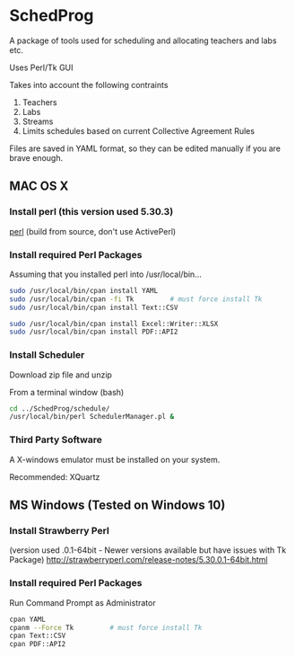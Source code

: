 # SchedProg

A package of tools used for scheduling and allocating 
teachers and labs etc.



Uses Perl/Tk GUI 

Takes into account the following contraints
1. Teachers
2. Labs
3. Streams
4. Limits schedules based on current Collective Agreement Rules

Files are saved in YAML format, so they can be edited manually 
if  you are brave enough.

## MAC OS X

### Install perl (this version used 5.30.3)
[perl](https://www.perl.org/get.html#osx)
(build from source, don't use ActivePerl)

### Install required Perl Packages

Assuming that you installed perl into /usr/local/bin...

```bash
sudo /usr/local/bin/cpan install YAML
sudo /usr/local/bin/cpan -fi Tk         # must force install Tk
sudo /usr/local/bin/cpan install Text::CSV

sudo /usr/local/bin/cpan install Excel::Writer::XLSX
sudo /usr/local/bin/cpan install PDF::API2
```

### Install Scheduler

Download zip file and unzip

From a terminal window (bash)

```bash
cd ../SchedProg/schedule/
/usr/local/bin/perl SchedulerManager.pl &
```

### Third Party Software

A X-windows emulator must be installed on your system.

Recommended: XQuartz

## MS Windows (Tested on Windows 10)

### Install Strawberry Perl 

(version used .0.1-64bit - Newer versions available but have issues with Tk Package)
http://strawberryperl.com/release-notes/5.30.0.1-64bit.html

 
### Install required Perl Packages

Run Command Prompt as Administrator

```bash
cpan YAML
cpanm --Force Tk         # must force install Tk
cpan Text::CSV
cpan PDF::API2
```
